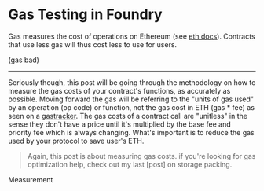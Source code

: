 <script setup>
import Author from './Author.vue'
</script>

# Gas Testing in Foundry

<Author  />

Gas measures the cost of operations on Ethereum (see [eth docs](https://ethereum.org/en/developers/docs/gas/)). Contracts that use less gas will thus cost less to use for users.

(gas bad)

---

Seriously though, this post will be going through the methodology on how to measure the gas costs of your contract's functions, as accurately as possible. Moving forward the gas will be referring to the "units of gas used" by an operation (op code) or function, not the gas cost in ETH (gas \* fee) as seen on a [gastracker](https://etherscan.io/gastracker). The gas costs of a contract call are "unitless" in the sense they don't have a price until it's multiplied by the base fee and priority fee which is always changing. What's important is to reduce the gas used by your protocol to save user's ETH.

> Again, this post is about measuring gas costs. if you're looking for gas optimization help, check out my last [post] on storage packing.

Measurement
